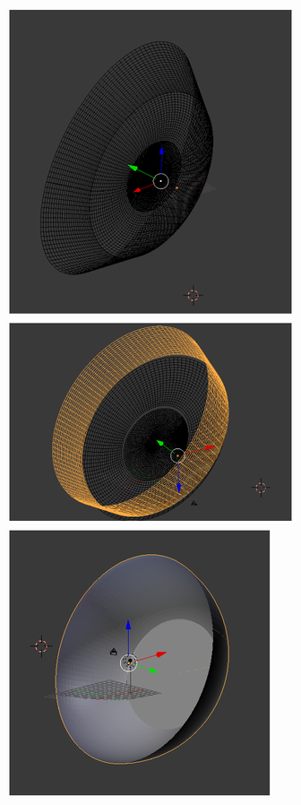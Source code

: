 ![image-20210930122140120](Untitled.assets/image-20210930122140120.png)





![image-20210930123250980](Untitled.assets/image-20210930123250980.png)



![image-20210930123311138](Untitled.assets/image-20210930123311138.png)

